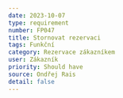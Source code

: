 ```yaml
---
date: 2023-10-07
type: requirement
number: FP047
title: Stornovat rezervaci
tags: Funkční
category: Rezervace zákazníkem
user: Zákazník
priority: Should have
source: Ondřej Rais
detail: false
---
```


